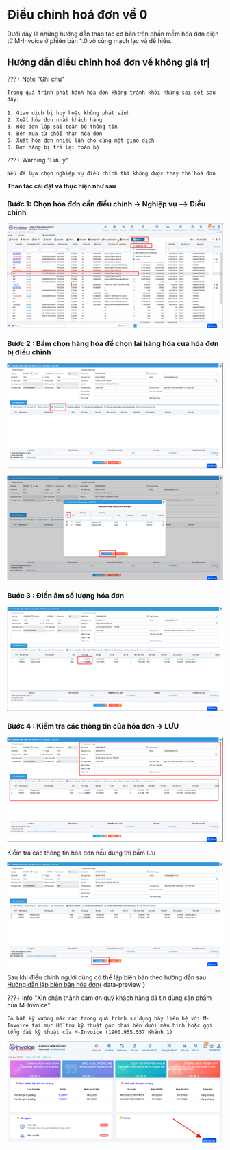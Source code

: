 # **Điều chỉnh hoá đơn về 0**

Dưới đây là những hướng dẫn thao tác cơ bản trên phần mềm hóa đơn điện tử M-Invoice ở phiên bản 1.0 vô cùng mạch lạc và dễ hiểu.

## **Hướng dẫn điều chỉnh hoá đơn về không giá trị**

???+ Note "Ghi chú"

    Trong quá trình phát hành hóa đơn không tránh khỏi những sai sót sau đây:

    1. Giao dịch bị huỷ hoặc không phát sinh
    2. Xuất hóa đơn nhầm khách hàng
    3. Hóa đơn lập sai toàn bộ thông tin
    4. Bên mua từ chối nhận hóa đơn
    5. Xuất hóa đơn nhiều lần cho cùng một giao dịch
    6. Đơn hàng bị trả lại toàn bộ

???+ Warning "Lưu ý"

    Nếu đã lựa chọn nghiệp vụ điều chỉnh thì không được thay thế hoá đơn

**Thao tác cài đặt và thực hiện như sau**

### Bước 1: Chọn hóa đơn cần điều chỉnh -> Nghiệp vụ --> Điều chỉnh

![Hình 1](../../assets/images/invoice1/1.0_dieu-chinh-giam_1.png)

### Bước 2 : Bấm chọn hàng hóa để chọn lại hàng hóa của hóa đơn bị điều chỉnh

![Hình 2](../../assets/images/invoice1/1.0_dieu-chinh-giam_2.png)

![Hình 3](../../assets/images/invoice1/1.0_dieu-chinh-giam_3.png)

### Bước 3 : Điền âm số lượng hóa đơn

![Hình 4](../../assets/images/invoice1/1.0_dieu-chinh-giam_4.png)

### Bước 4 : Kiểm tra các thông tin của hóa đơn -> LƯU

![Hình 5](../../assets/images/invoice1/1.0_dieu-chinh-giam_5.png)

Kiểm tra các thông tin hóa đơn nếu đúng thì bấm lưu

![Hình 6](../../assets/images/invoice1/1.0_dieu-chinh-giam_6.png)

Sau khi điều chỉnh người dùng có thể lập biên bản theo hướng dẫn sau [Hướng dẫn lập biên bản hóa đơn](../nghiep-vu/lap-bien-ban-hoa-don.md#attribute-lists){ data-preview }

???+ info "Xin chân thành cảm ơn quý khách hàng đã tin dùng sản phẩm của M-Invoice"

    Có bất kỳ vướng mắc nào trong quá trình sử dụng hãy liên hệ với M-Invoice tại mục Hỗ trợ kỹ thuật góc phải bên dưới màn hình hoặc gọi tổng đài kỹ thuật của M-Invoice (1900.955.557 Nhánh 1)

![Hình 6](../../assets/images/invoice1/1.0_suaTienBangTay_5.png)
